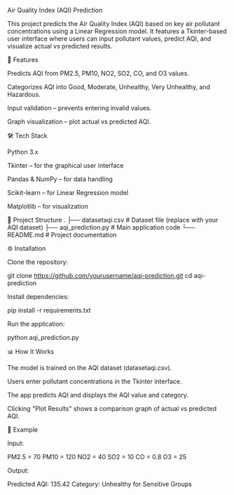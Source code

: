 Air Quality Index (AQI) Prediction

This project predicts the Air Quality Index (AQI) based on key air pollutant concentrations using a Linear Regression model.
It features a Tkinter-based user interface where users can input pollutant values, predict AQI, and visualize actual vs predicted results.

🚀 Features

Predicts AQI from PM2.5, PM10, NO2, SO2, CO, and O3 values.

Categorizes AQI into Good, Moderate, Unhealthy, Very Unhealthy, and Hazardous.

Input validation – prevents entering invalid values.

Graph visualization – plot actual vs predicted AQI.

🛠️ Tech Stack

Python 3.x

Tkinter – for the graphical user interface

Pandas & NumPy – for data handling

Scikit-learn – for Linear Regression model

Matplotlib – for visualization

📂 Project Structure
.
├── datasetaqi.csv       # Dataset file (replace with your AQI dataset)
├── aqi_prediction.py    # Main application code
└── README.md            # Project documentation

⚙️ Installation

Clone the repository:

git clone https://github.com/yourusername/aqi-prediction.git
cd aqi-prediction


Install dependencies:

pip install -r requirements.txt


Run the application:

python aqi_prediction.py

📊 How It Works

The model is trained on the AQI dataset (datasetaqi.csv).

Users enter pollutant concentrations in the Tkinter interface.

The app predicts AQI and displays the AQI value and category.

Clicking "Plot Results" shows a comparison graph of actual vs predicted AQI.


📌 Example

Input:

PM2.5 = 70
PM10  = 120
NO2   = 40
SO2   = 10
CO    = 0.8
O3    = 25


Output:

Predicted AQI: 135.42
Category: Unhealthy for Sensitive Groups
